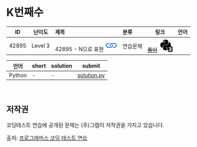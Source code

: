 # K번째수

| ID    | 난이도  | 제목                                                                                                            | 분류     | 링크                                                                                                                 | 언어 |
| ----- | ------- | :-------------------------------------------------------------------------------------------------------------- | :------- | -------------------------------------------------------------------------------------------------------------------- | ---- |
| 42895 | Level 3 | 42895 - N으로 표현 [![문제](/assets/link.svg)](https://school.programmers.co.kr/learn/courses/30/lessons/42895) | 연습문제 | [~~풀이~~](/solutions/N으로%20표현/README.md) [![python3](/assets/python3.svg)](/solutions/N으로%20표현/solution.py) |      | [![python3](/assets/python3.svg)](solution.py) |

| 언어   | short | solution | submit                     |
| ------ | ----- | -------- | -------------------------- |
| Python | -     | -        | [solution.py](solution.py) |

<br>

## 저작권

코딩테스트 연습에 공개된 문제는 (주)그렙이 저작권을 가지고 있습니다.

출처: [프로그래머스 코딩 테스트 연습](https://programmers.co.kr/learn/challenges)
